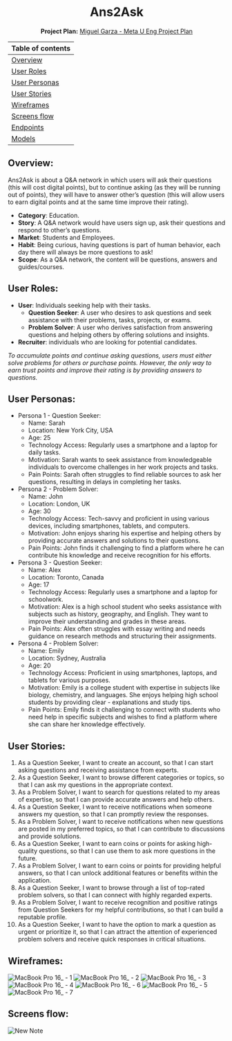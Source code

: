 <h1 align="center">Ans2Ask</h1>

<div align="center">
  
**Project Plan:** [Miguel Garza - Meta U Eng Project Plan](https://docs.google.com/document/d/1sODIOBoNPjGYA7svBBwlI6oFuucbcb_NxHpgq47s6sk/edit?usp=sharing)

| Table of contents               |
| ------------------------------- |
| [Overview](#overview)           |
| [User Roles](#user-roles)       |
| [User Personas](#user-personas) |
| [User Stories](#user-stories)   |
| [Wireframes](#wireframes)       |
| [Screens flow](#screens-flow)   |
| [Endpoints](#endpoints)         |
| [Models](#models)               |

</div>


## Overview:
Ans2Ask is about a Q&A network in which users will ask their questions (this will cost digital points), but to continue asking (as they will be running out of points), they will have to answer other’s question (this will allow users to earn digital points and at the same time improve their rating).

- **Category**: Education.
- **Story**: A Q&A network would have users sign up, ask their questions and respond to other’s questions.
- **Market**: Students and Employees.
- **Habit**: Being curious, having questions is part of human behavior, each day there will always be more questions to ask!
- **Scope**: As a Q&A network, the content will be questions, answers and guides/courses.

## User Roles:
- **User**: Individuals seeking help with their tasks.
  - **Question Seeker**: A user who desires to ask questions and seek assistance with their problems, tasks, projects, or exams.
  - **Problem Solver**: A user who derives satisfaction from answering questions and helping others by offering solutions and insights. 
- **Recruiter**: individuals who are looking for potential candidates.

*To accumulate points and continue asking questions, users must either solve problems for others or purchase points. However, the only way to earn trust points and improve their rating is by providing answers to questions.*

## User Personas:
- Persona 1 - Question Seeker:
  - Name: Sarah
  - Location: New York City, USA
  - Age: 25
  - Technology Access: Regularly uses a smartphone and a laptop for daily tasks.
  - Motivation: Sarah wants to seek assistance from knowledgeable individuals to overcome challenges in her work projects and tasks.
  - Pain Points: Sarah often struggles to find reliable sources to ask her questions, resulting in delays in completing her tasks.
- Persona 2 - Problem Solver:
  - Name: John
  - Location: London, UK
  - Age: 30
  - Technology Access: Tech-savvy and proficient in using various devices, including smartphones, tablets, and computers.
  - Motivation: John enjoys sharing his expertise and helping others by providing accurate answers and solutions to their questions.
  - Pain Points: John finds it challenging to find a platform where he can contribute his knowledge and receive recognition for his efforts.
- Persona 3 - Question Seeker:
  - Name: Alex
  - Location: Toronto, Canada
  - Age: 17
  - Technology Access: Regularly uses a smartphone and a laptop for schoolwork.
  - Motivation: Alex is a high school student who seeks assistance with subjects such as history, geography, and English. They want to improve their understanding and grades in         these areas.
  - Pain Points: Alex often struggles with essay writing and needs guidance on research methods and structuring their assignments.
- Persona 4 - Problem Solver:
  - Name: Emily
  - Location: Sydney, Australia
  - Age: 20
  - Technology Access: Proficient in using smartphones, laptops, and tablets for various purposes.
  - Motivation: Emily is a college student with expertise in subjects like biology, chemistry, and languages. She enjoys helping high school students by providing clear   -     explanations and study tips.
  -  Pain Points: Emily finds it challenging to connect with students who need help in specific subjects and wishes to find a platform where she can share her knowledge effectively.

## User Stories:
1. As a Question Seeker, I want to create an account, so that I can start asking questions and receiving assistance from experts. 
2. As a Question Seeker, I want to browse different categories or topics, so that I can ask my questions in the appropriate context. 
3. As a Problem Solver, I want to search for questions related to my areas of expertise, so that I can provide accurate answers and help others. 
4. As a Question Seeker, I want to receive notifications when someone answers my question, so that I can promptly review the responses. 
5. As a Problem Solver, I want to receive notifications when new questions are posted in my preferred topics, so that I can contribute to discussions and provide solutions. 
6. As a Question Seeker, I want to earn coins or points for asking high-quality questions, so that I can use them to ask more questions in the future. 
7. As a Problem Solver, I want to earn coins or points for providing helpful answers, so that I can unlock additional features or benefits within the application. 
8. As a Question Seeker, I want to browse through a list of top-rated problem solvers, so that I can connect with highly regarded experts. 
9. As a Problem Solver, I want to receive recognition and positive ratings from Question Seekers for my helpful contributions, so that I can build a reputable profile.
10. As a Question Seeker, I want to have the option to mark a question as urgent or prioritize it, so that I can attract the attention of experienced problem solvers and receive quick responses in critical situations.

## Wireframes:
![MacBook Pro 16_ - 1](https://github.com/maikyh/Ans2Ask/assets/98727536/c9fb4db9-4315-4969-a339-719650ef21b8)
![MacBook Pro 16_ - 2](https://github.com/maikyh/Ans2Ask/assets/98727536/ad859f2b-64f0-402d-ad68-ea0a737954ec)
![MacBook Pro 16_ - 3](https://github.com/maikyh/Ans2Ask/assets/98727536/24eb63a0-45ae-4bd5-a92f-ac0437a039bb)
![MacBook Pro 16_ - 4](https://github.com/maikyh/Ans2Ask/assets/98727536/53c1b2c6-c003-4e48-b99f-31f513239483)
![MacBook Pro 16_ - 6](https://github.com/maikyh/Ans2Ask/assets/98727536/8aa610ab-1fcd-4fb7-abf7-2d290dc3f688)
![MacBook Pro 16_ - 5](https://github.com/maikyh/Ans2Ask/assets/98727536/cbebdb6c-c6bf-484d-8bd0-4f2caea7ad60)
![MacBook Pro 16_ - 7](https://github.com/maikyh/Ans2Ask/assets/98727536/264b2a4b-9e0f-47f6-8c94-df685475a0f3)

## Screens flow:
![New Note](https://github.com/maikyh/Ans2Ask/assets/98727536/d321ae23-8179-43c2-9931-669d2c2aea2b)






